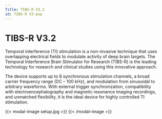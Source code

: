 ```yaml
---
Title: TIBS-R V3.2
id: TIBS-R V3-pop
---
```

# TIBS-R V3.2

Temporal interference (TI) stimulation is a non-invasive technique that uses overlapping electrical fields to modulate activity of deep brain targets. The Temporal Interference Brain Stimulator for Research (TIBS-R) is the leading technology for research and clinical studies using this innovative approach.

The device supports up to 8 synchronous stimulation channels, a broad carrier frequency range (DC – 100 kHz), and modulation from sinusoidal to arbitrary waveforms. With external trigger synchronization, compatibility with electroencephalography and magnetic resonance imaging recordings, and unmatched flexibility, it is the ideal device for highly controlled TI stimulation.

{{< modal-image setup.jpg >}}
{{< /modal-image >}}

